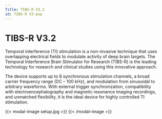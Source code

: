 ```yaml
---
Title: TIBS-R V3.2
id: TIBS-R V3-pop
---
```

# TIBS-R V3.2

Temporal interference (TI) stimulation is a non-invasive technique that uses overlapping electrical fields to modulate activity of deep brain targets. The Temporal Interference Brain Stimulator for Research (TIBS-R) is the leading technology for research and clinical studies using this innovative approach.

The device supports up to 8 synchronous stimulation channels, a broad carrier frequency range (DC – 100 kHz), and modulation from sinusoidal to arbitrary waveforms. With external trigger synchronization, compatibility with electroencephalography and magnetic resonance imaging recordings, and unmatched flexibility, it is the ideal device for highly controlled TI stimulation.

{{< modal-image setup.jpg >}}
{{< /modal-image >}}

